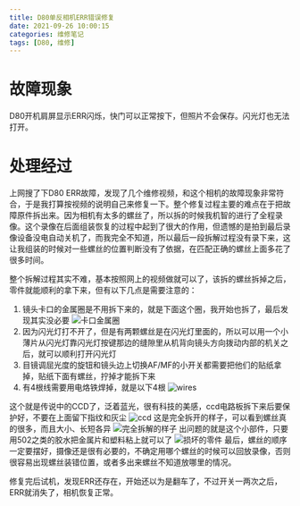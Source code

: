 ```yaml
---
title: D80单反相机ERR错误修复
date: 2021-09-26 10:00:15
categories: 维修笔记
tags: [D80, 维修]
---
```


# 故障现象
D80开机肩屏显示ERR闪烁，快门可以正常按下，但照片不会保存。闪光灯也无法打开。

# 处理经过
上网搜了下D80 ERR故障，发现了几个维修视频，和这个相机的故障现象非常符合，于是我打算按视频的说明自己来修复一下。整个修复过程主要的难点在于把故障原件拆出来。因为相机有太多的螺丝了，所以拆的时候我机智的进行了全程录像。这个录像在后面组装恢复的过程中起到了很大的作用，但遗憾的是拍到最后录像设备没电自动关机了，而我完全不知道，所以最后一段拆解过程没有录下来，这让我组装的时候对一些螺丝的位置判断没有了依据，在匹配正确的螺丝上面多花了很多时间。

整个拆解过程其实不难，基本按照网上的视频做就可以了，该拆的螺丝拆掉之后，零件就能顺利的拿下来，但有以下几点是需要注意的：
1. 镜头卡口的金属圈是不用拆下来的，就是下面这个圈，我开始也拆了，最后发现其实没必要
![卡口金属圈](not-necessary.jpeg)
2. 因为闪光灯打不开了，但是有两颗螺丝是在闪光灯里面的，所以可以用一个小薄片从闪光灯靠闪光灯按键那边的缝隙里从机背向镜头方向拨动内部的机关之后，就可以顺利打开闪光灯
3. 目镜调屈光度的旋钮和镜头边上切换AF/MF的小开关都需要把他们的贴纸拿掉，贴纸下面有螺丝，拧掉才能拆下来
4. 有4根线需要用电烙铁焊掉，就是以下4根
![wires](shoulder-wire.jpeg)

这个就是传说中的CCD了，泛着蓝光，很有科技的美感，ccd电路板拆下来后要保护好，不要在上面留下指纹和灰尘
![ccd](ccd.jpeg)
这是完全拆开的样子，可以看到螺丝真的很多，而且大小、长短各异
![完全拆解的样子](disassembled.jpeg)
出问题的就是这个小部件，只要用502之类的胶水把金属片和塑料粘上就可以了
![损坏的零件](broken-part.jpeg)
最后，螺丝的顺序一定要摆好，摄像还是很有必要的，不确定用哪个螺丝的时候可以回放录像，否则很容易出现螺丝装错位置，或者多出来螺丝不知道放哪里的情况。

修复完后试机，发现ERR还存在，开始还以为是翻车了，不过开关一两次之后，ERR就消失了，相机恢复正常。


